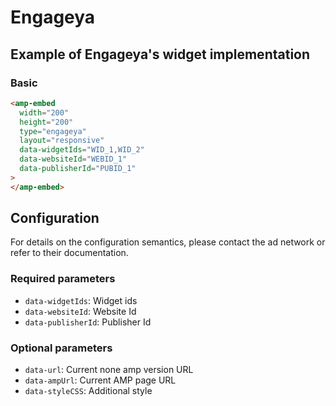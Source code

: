 <!---
Copyright 2017 The AMP HTML Authors. All Rights Reserved.

Licensed under the Apache License, Version 2.0 (the "License");
you may not use this file except in compliance with the License.
You may obtain a copy of the License at

      http://www.apache.org/licenses/LICENSE-2.0

Unless required by applicable law or agreed to in writing, software
distributed under the License is distributed on an "AS-IS" BASIS,
WITHOUT WARRANTIES OR CONDITIONS OF ANY KIND, either express or implied.
See the License for the specific language governing permissions and
limitations under the License.
-->

# Engageya

## Example of Engageya's widget implementation

### Basic

```html
<amp-embed
  width="200"
  height="200"
  type="engageya"
  layout="responsive"
  data-widgetIds="WID_1,WID_2"
  data-websiteId="WEBID_1"
  data-publisherId="PUBID_1"
>
</amp-embed>
```

## Configuration

For details on the configuration semantics, please contact the ad network or refer to their documentation.

### Required parameters

-   `data-widgetIds`: Widget ids
-   `data-websiteId`: Website Id
-   `data-publisherId`: Publisher Id

### Optional parameters

-   `data-url`: Current none amp version URL
-   `data-ampUrl`: Current AMP page URL
-   `data-styleCSS`: Additional style

